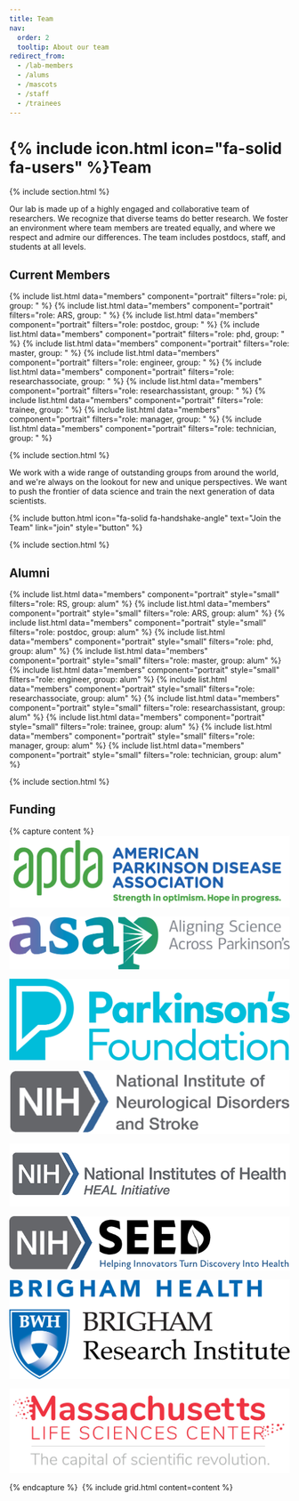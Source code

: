 ```yaml
---
title: Team
nav:
  order: 2
  tooltip: About our team
redirect_from:
  - /lab-members
  - /alums
  - /mascots
  - /staff
  - /trainees
---
```


# {% include icon.html icon="fa-solid fa-users" %}Team

{% include section.html %}

Our lab is made up of a highly engaged and collaborative team of researchers.
We recognize that diverse teams do better research.
We foster an environment where team members are treated equally, and where we respect and admire our differences.
The team includes postdocs, staff, and students at all levels.

## Current Members

{% include list.html  data="members"  component="portrait"  filters="role: pi, group: " %}
{% include list.html  data="members"  component="portrait"  filters="role: ARS, group: " %}
{% include list.html  data="members"  component="portrait"  filters="role: postdoc, group: " %}
{% include list.html  data="members"  component="portrait"  filters="role: phd, group: " %}
{% include list.html  data="members"  component="portrait"  filters="role: master, group: " %}
{% include list.html  data="members"  component="portrait"  filters="role: engineer, group: " %}
{% include list.html  data="members"  component="portrait"  filters="role: researchassociate, group: " %}
{% include list.html  data="members"  component="portrait"  filters="role: researchassistant, group: " %}
{% include list.html  data="members"  component="portrait"  filters="role: trainee, group: " %}
{% include list.html  data="members"  component="portrait"  filters="role: manager, group: " %}
{% include list.html  data="members"  component="portrait"  filters="role: technician, group: " %}


{% include section.html %}

We work with a wide range of outstanding groups from around the world, and we're always on the lookout for new and unique perspectives.
We want to push the frontier of data science and train the next generation of data scientists.

{%
  include button.html
  icon="fa-solid fa-handshake-angle"
  text="Join the Team"
  link="join"
  style="button"
%}

{% include section.html %}


## Alumni

{% include list.html  data="members"  component="portrait"  style="small" filters="role: RS, group: alum" %}
{% include list.html  data="members"  component="portrait"  style="small" filters="role: ARS, group: alum" %}
{% include list.html  data="members"  component="portrait"  style="small" filters="role: postdoc, group: alum" %}
{% include list.html  data="members"  component="portrait"  style="small" filters="role: phd, group: alum" %}
{% include list.html  data="members"  component="portrait"  style="small" filters="role: master, group: alum" %}
{% include list.html  data="members"  component="portrait"  style="small" filters="role: engineer, group: alum" %}
{% include list.html  data="members"  component="portrait"  style="small" filters="role: researchassociate, group: alum" %}
{% include list.html  data="members"  component="portrait"  style="small" filters="role: researchassistant, group: alum" %}
{% include list.html  data="members"  component="portrait"  style="small" filters="role: trainee, group: alum" %}
{% include list.html  data="members"  component="portrait"  style="small" filters="role: manager, group: alum" %}
{% include list.html  data="members"  component="portrait"  style="small" filters="role: technician, group: alum" %}

{% include section.html %}

## Funding

{% capture content %}
[![American Parkinson's Disease Association](/images/team/apda-logo.png)](https://www.apdaparkinson.org)

[![Aligning Science Across Parkinson’s](/images/team/ASAP-logo.png)](https://parkinsonsroadmap.org)

[![Parkinson's Foundation](/images/team/pdf-logo.png)](https://www.parkinson.org/)

[![National Institute of Neurological Disorders and Stroke](/images/team/ninds-logo.png)](https://www.ninds.nih.gov/)

[![NIH Heal Initiative](/images/team/heal-logo.png)](https://heal.nih.gov)

[![NIH Small Business Innovation Research](/images/team/seed-logo.png)](https://seed.nih.gov)

[![Brigham Research Institute](/images/team/BRI-logo.png)](https://www.discoverbrigham.org/)

[![Massachusetts Life Sciences Center](/images/team/MLSC-logo.jpeg)](https://www.masslifesciences.com)

{% endcapture %}
​
{% include grid.html content=content %}

